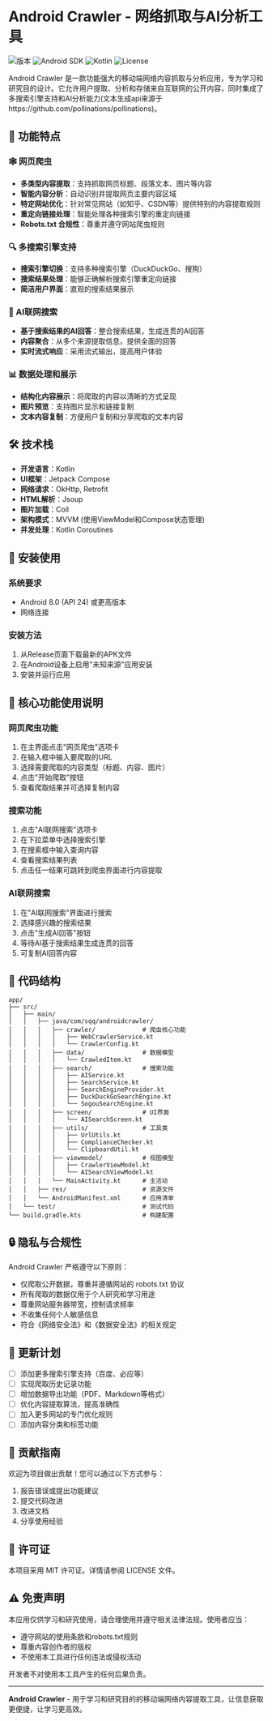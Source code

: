 # Android Crawler - 网络抓取与AI分析工具

![版本](https://img.shields.io/badge/版本-1.0-blue)
![Android SDK](https://img.shields.io/badge/Android%20SDK-35-green)
![Kotlin](https://img.shields.io/badge/Kotlin-1.9.0-orange)
![License](https://img.shields.io/badge/许可-MIT-lightgrey)

Android Crawler 是一款功能强大的移动端网络内容抓取与分析应用，专为学习和研究目的设计。它允许用户提取、分析和存储来自互联网的公开内容，同时集成了多搜索引擎支持和AI分析能力(文本生成api来源于https://github.com/pollinations/pollinations)。

## 📱 功能特点

### 🕸️ 网页爬虫
- **多类型内容提取**：支持抓取网页标题、段落文本、图片等内容
- **智能内容分析**：自动识别并提取网页主要内容区域
- **特定网站优化**：针对常见网站（如知乎、CSDN等）提供特别的内容提取规则
- **重定向链接处理**：智能处理各种搜索引擎的重定向链接
- **Robots.txt 合规性**：尊重并遵守网站爬虫规则

### 🔍 多搜索引擎支持
- **搜索引擎切换**：支持多种搜索引擎（DuckDuckGo、搜狗）
- **搜索结果处理**：能够正确解析搜索引擎重定向链接
- **简洁用户界面**：直观的搜索结果展示

### 🤖 AI联网搜索
- **基于搜索结果的AI回答**：整合搜索结果，生成连贯的AI回答
- **内容聚合**：从多个来源提取信息，提供全面的回答
- **实时流式响应**：采用流式输出，提高用户体验

### 📊 数据处理和展示
- **结构化内容展示**：将爬取的内容以清晰的方式呈现
- **图片预览**：支持图片显示和链接复制
- **文本内容复制**：方便用户复制和分享爬取的文本内容

## 🛠️ 技术栈

- **开发语言**：Kotlin
- **UI框架**：Jetpack Compose
- **网络请求**：OkHttp, Retrofit
- **HTML解析**：Jsoup
- **图片加载**：Coil
- **架构模式**：MVVM (使用ViewModel和Compose状态管理)
- **并发处理**：Kotlin Coroutines

## 📲 安装使用

### 系统要求
- Android 8.0 (API 24) 或更高版本
- 网络连接

### 安装方法
1. 从Release页面下载最新的APK文件
2. 在Android设备上启用"未知来源"应用安装
3. 安装并运行应用

## 🚀 核心功能使用说明

### 网页爬虫功能
1. 在主界面点击"网页爬虫"选项卡
2. 在输入框中输入要爬取的URL
3. 选择需要爬取的内容类型（标题、内容、图片）
4. 点击"开始爬取"按钮
5. 查看爬取结果并可选择复制内容

### 搜索功能
1. 点击"AI联网搜索"选项卡
2. 在下拉菜单中选择搜索引擎
3. 在搜索框中输入查询内容
4. 查看搜索结果列表
5. 点击任一结果可跳转到爬虫界面进行内容提取

### AI联网搜索
1. 在"AI联网搜索"界面进行搜索
2. 选择感兴趣的搜索结果
3. 点击"生成AI回答"按钮
4. 等待AI基于搜索结果生成连贯的回答
5. 可复制AI回答内容

## 📝 代码结构

```
app/
├── src/
│   ├── main/
│   │   ├── java/com/sqq/androidcrawler/
│   │   │   ├── crawler/             # 爬虫核心功能
│   │   │   │   ├── WebCrawlerService.kt
│   │   │   │   └── CrawlerConfig.kt
│   │   │   ├── data/                # 数据模型
│   │   │   │   └── CrawledItem.kt
│   │   │   ├── search/              # 搜索功能
│   │   │   │   ├── AIService.kt
│   │   │   │   ├── SearchService.kt
│   │   │   │   ├── SearchEngineProvider.kt
│   │   │   │   ├── DuckDuckGoSearchEngine.kt
│   │   │   │   └── SogouSearchEngine.kt
│   │   │   ├── screen/              # UI界面
│   │   │   │   └── AISearchScreen.kt
│   │   │   ├── utils/               # 工具类
│   │   │   │   ├── UrlUtils.kt
│   │   │   │   ├── ComplianceChecker.kt
│   │   │   │   └── ClipboardUtil.kt
│   │   │   ├── viewmodel/           # 视图模型
│   │   │   │   ├── CrawlerViewModel.kt
│   │   │   │   └── AISearchViewModel.kt
│   │   │   └── MainActivity.kt      # 主活动
│   │   ├── res/                     # 资源文件
│   │   └── AndroidManifest.xml      # 应用清单
│   └── test/                        # 测试代码
└── build.gradle.kts                 # 构建配置
```

## 🔒 隐私与合规性

Android Crawler 严格遵守以下原则：
- 仅爬取公开数据，尊重并遵循网站的 robots.txt 协议
- 所有爬取的数据仅用于个人研究和学习用途
- 尊重网站服务器带宽，控制请求频率
- 不收集任何个人敏感信息
- 符合《网络安全法》和《数据安全法》的相关规定

## 🔄 更新计划

- [ ] 添加更多搜索引擎支持（百度、必应等）
- [ ] 实现爬取历史记录功能
- [ ] 增加数据导出功能（PDF、Markdown等格式）
- [ ] 优化内容提取算法，提高准确性
- [ ] 加入更多网站的专门优化规则
- [ ] 添加内容分类和标签功能

## 🤝 贡献指南

欢迎为项目做出贡献！您可以通过以下方式参与：
1. 报告错误或提出功能建议
2. 提交代码改进
3. 改进文档
4. 分享使用经验

## 📃 许可证

本项目采用 MIT 许可证。详情请参阅 LICENSE 文件。

## ⚠️ 免责声明

本应用仅供学习和研究使用，请合理使用并遵守相关法律法规。使用者应当：
- 遵守网站的使用条款和robots.txt规则
- 尊重内容创作者的版权
- 不使用本工具进行任何违法或侵权活动

开发者不对使用本工具产生的任何后果负责。

---

**Android Crawler** - 用于学习和研究目的的移动端网络内容提取工具，让信息获取更便捷，让学习更高效。
